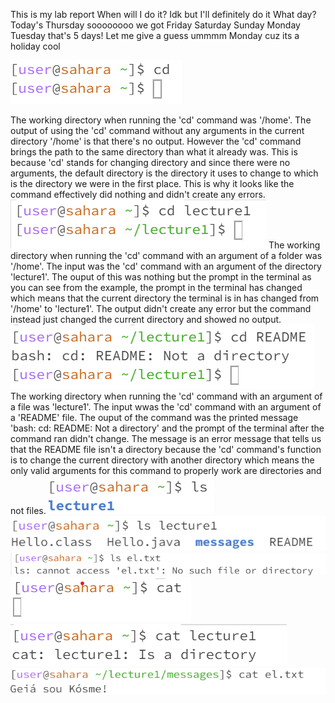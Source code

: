 This is my lab report
When will I do it?
Idk but I'll definitely do it
What day?
Today's Thursday
soooooooo
we got
Friday
Saturday
Sunday
Monday
Tuesday
that's 5 days!
Let me give a guess
ummmm
Monday
cuz its a holiday
cool

![Image](cdwnoarg.png)

The working directory when running the 'cd' command was '/home'. The output of using the 'cd' command without any arguments in the current directory '/home' is that there's no output. However the 'cd' command brings the path to the same directory than what it already was. This is because 'cd' stands for changing directory and since there were no arguments, the default directory is the directory it uses to change to which is the directory we were in the first place. This is why it looks like the command effectively did nothing and didn't create any errors.
![Image](cdwitharg.png)
The working directory when running the 'cd' command with an argument of a folder was '/home'. The input was the 'cd' command with an argument of the directory 'lecture1'. The ouput of this was nothing but the prompt in the terminal as you can see from the example, the prompt in the terminal has changed which means that the current directory the terminal is in has changed from '/home' to 'lecture1'. The output didn't create any error but the command instead just changed the current directory and showed no output.
![Image](cdwithfile.png)
The working directory when running the 'cd' command with an argument of a file was 'lecture1'. The input wwas the 'cd' command with an argument of a 'README' file. The ouput of the command was the printed message 'bash: cd: README: Not a directory' and the prompt of the terminal after the command ran didn't change. The message is an error message that tells us that the README file isn't a directory because the 'cd' command's function is to change the current directory with another directory which means the only valid arguments for this command to properly work are directories and not files.
![Image](lswnoarg.png)
![Image](lswfolder.png)
![Image](lswfile.png)
![Image](catwnoarg.png)
![Image](catwfolder.png)
![Image](catwithfile.png)
